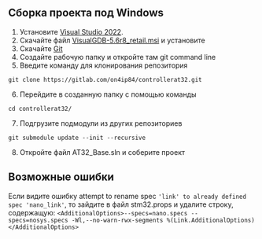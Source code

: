 ## Сборка проекта под Windows

1. Установите [Visual Studio 2022](https://visualstudio.microsoft.com/ru/downloads/).
2. Скачайте файл [VisualGDB-5.6r8_retail.msi](https://fost.ws/soft/visualgdb-5-6-r8-key-2023/?ysclid=m8cre3j7go885579343) и установите
3. Скачайте [Git](https://git-scm.com/downloads/win/)
4. Создайте рабочую папку и откройте там git command line
5. Введите команду для клонирования репозитория 

```git clone https://gitlab.com/on4ip84/controllerat32.git```

6. Перейдите в созданную папку с помощью команды

```cd controllerat32/```

7. Подгрузите подмодули из других репозиториев

```git submodule update --init --recursive```

8. Откройте файл AT32_Base.sln и соберите проект



## Возможные ошибки
Если видите ошибку attempt to rename spec ```'link' to already defined spec 'nano_link'```, то зайдите в файл stm32.props и удалите строку, содержащую: ```<AdditionalOptions>--specs=nano.specs --specs=nosys.specs -Wl,--no-warn-rwx-segments %(Link.AdditionalOptions)</AdditionalOptions>```
